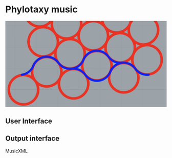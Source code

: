 # Phylotaxy music

![Phylotaxy music](image.png)

## User Interface

## Output interface

MusicXML



